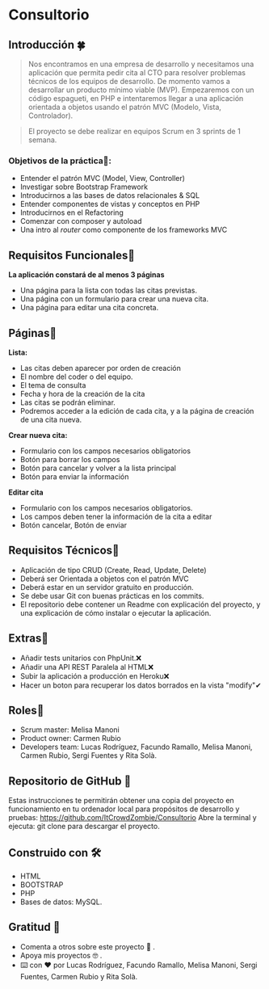 # Consultorio

## Introducción 🍀


> Nos encontramos en una empresa de desarrollo y necesitamos una aplicación que permita pedir cita al CTO para resolver problemas técnicos de los equipos de desarrollo.
De momento vamos a desarrollar un producto mínimo viable (MVP). Empezaremos con un código espagueti, en PHP e intentaremos llegar a una aplicación orientada a objetos usando el patrón MVC (Modelo, Vista, Controlador).

> El proyecto se debe realizar en equipos Scrum en 3 sprints de 1 semana.
>

### Objetivos de la práctica🔩:

* Entender el patrón MVC (Model, View, Controller)
* Investigar sobre Bootstrap Framework
* Introducirnos a las bases de datos relacionales & SQL
* Entender componentes de vistas y conceptos en PHP
* Introducirnos en el Refactoring
* Comenzar con composer y autoload
* Una intro al *router* como componente de los frameworks MVC

## Requisitos Funcionales🚗
    
**La aplicación constará de al menos 3 páginas**
    
* Una página para la lista con todas las citas previstas.
* Una página con un formulario para crear una nueva cita.
* Una página para editar una cita concreta.
    
## Páginas🎨

**Lista:**

* Las citas deben aparecer por orden de creación
* El nombre del coder o del equipo.
* El tema de consulta
* Fecha y hora de la creación de la cita
* Las citas se podrán eliminar.
* Podremos acceder a la edición de cada cita, y a la página de creación de una cita nueva.

**Crear nueva cita:**

* Formulario con los campos necesarios obligatorios
* Botón para borrar los campos
* Botón para cancelar y volver a la lista principal
* Botón para enviar la información

**Editar cita**

* Formulario con los campos necesarios obligatorios.
* Los campos deben tener la información de la cita a editar
*  Botón cancelar, Botón de enviar
    
## Requisitos Técnicos🧵
    
* Aplicación de tipo CRUD (Create, Read, Update, Delete)
* Deberá ser Orientada a objetos con el patrón MVC
* Deberá estar en un servidor gratuito en producción.
* Se debe usar Git con buenas prácticas en los commits.
* El repositorio debe contener un Readme con explicación del proyecto, y una explicación de cómo instalar o ejecutar la aplicación.
    

## Extras🎊
* Añadir tests unitarios con PhpUnit.❌
* Añadir una API REST Paralela al HTML❌
* Subir la aplicación a producción en Heroku❌
* Hacer un boton para recuperar los datos borrados en la vista "modify"✔

## Roles🎯
* Scrum master: Melisa Manoni
* Product owner: Carmen Rubio
* Developers team: Lucas Rodríguez, Facundo Ramallo, Melisa Manoni, Carmen Rubio, Sergi Fuentes y Rita Solà. 


## Repositorio de GitHub 🚀
Estas instrucciones te permitirán obtener una copia del proyecto en funcionamiento en tu ordenador local para propósitos de desarrollo y pruebas:
https://github.com/ItCrowdZombie/Consultorio
Abre la terminal y ejecuta: git clone para descargar el proyecto.


## Construido con 🛠️
* HTML
* BOOTSTRAP
* PHP
* Bases de datos: MySQL.



## Gratitud 🎁
* Comenta a otros sobre este proyecto 📢 .
* Apoya mis proyectos 🤓 .
* ⌨️ con ❤️ por Lucas Rodríguez, Facundo Ramallo, Melisa Manoni, Sergi Fuentes, Carmen Rubio y Rita Solà. 
